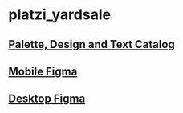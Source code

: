 # platzi_yardsale

## [Palette, Design and Text Catalog](http://https://scene.zeplin.io/project/60afeeed20af1378ed046538 "Palette, Design and Text Catalog")

## [Mobile Figma](http://https://www.figma.com/proto/bcEVujIzJj5PNIWwF9pP2w/Platzi_YardSale?node-id=0%3A684&amp%3Bscaling=scale-down&amp%3Bpage-id=0%3A1&amp%3Bstarting-point-node-id=0%3A719 "Mobile Figma")

## [Desktop Figma](http://https://www.figma.com/proto/bcEVujIzJj5PNIWwF9pP2w/Platzi_YardSale?node-id=3%3A2112&amp%3Bscaling=scale-down&amp%3Bpage-id=0%3A998&amp%3Bstarting-point-node-id=5%3A2808 "Desktop Figma")
